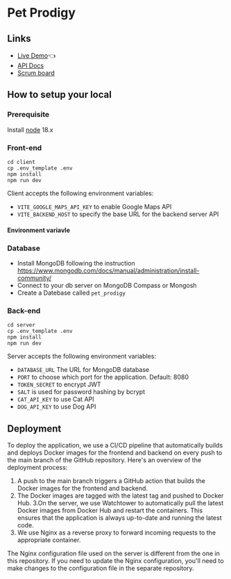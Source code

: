 # Pet Prodigy
## Links
- [Live Demo](http://www.petprodigy.us)👈
- [API Docs](https://github.com/CTP-team-meeter/pet-prodigy/blob/main/server/API_DOCS.md)
- [Scrum board](https://petprodigy.atlassian.net/jira/software/projects/PP/boards/1)

## How to setup your local
### Prerequisite
Install [node](https://nodejs.org/en/download) 18.x
### Front-end
```
cd client
cp .env_template .env
npm install
npm run dev
```
Client accepts the following environment variables:
- `VITE_GOOGLE_MAPS_API_KEY` to enable Google Maps API
- `VITE_BACKEND_HOST` to specify the base URL for the backend server API
#### Environment variavle
### Database
- Install MongoDB following the instruction 
https://www.mongodb.com/docs/manual/administration/install-community/
- Connect to your db server on MongoDB Compass or Mongosh
- Create a Datebase called `pet_prodigy`
### Back-end
```
cd server
cp .env_template .env
npm install
npm run dev
```
Server accepts the following environment variables:
- `DATABASE_URL` The URL for MongoDB database
- `PORT` to choose which port for the application. Default: 8080
- `TOKEN_SECRET` to encrypt JWT
- `SALT` is used for password hashing by bcrypt
- `CAT_API_KEY` to use Cat API
- `DOG_API_KEY` to use Dog API

## Deployment
To deploy the application, we use a CI/CD pipeline that automatically builds and deploys Docker images for the frontend and backend on every push to the main branch of the GitHub repository. Here's an overview of the deployment process:
1. A push to the main branch triggers a GitHub action that builds the Docker images for the frontend and backend.
2. The Docker images are tagged with the latest tag and pushed to Docker Hub.
3.On the server, we use Watchtower to automatically pull the latest Docker images from Docker Hub and restart the containers. This ensures that the application is always up-to-date and running the latest code.
4. We use Nginx as a reverse proxy to forward incoming requests to the appropriate container. 

The Nginx configuration file used on the server is different from the one in this repository. If you need to update the Nginx configuration, you'll need to make changes to the configuration file in the separate repository.
